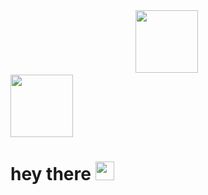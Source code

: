 <div id="header" align="center">
  <img src="https://media.giphy.com/media/du3J3cXyzhj75IOgvA/giphy.gif" width="100"/>
  <img src="https://komarev.com/ghpvc/?username=RobinAlonzo&style=flat-square&color=blue" alt=""/>
</div>

<div id="counter">
  <img src="https://komarev.com/ghpvc/?username=your-github-username&style=flat-square&color=blue" width="100"/>
</div>

  <h1>
      hey there
      <img src="https://media.giphy.com/media/hvRJCLFzcasrR4ia7z/giphy.gif" width="30px"/>
  </h1>





